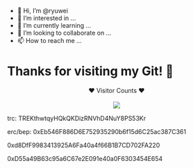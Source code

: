 - 👋 Hi, I’m @ryuwei
- 👀 I’m interested in ...
- 🌱 I’m currently learning ...
- 💞️ I’m looking to collaborate on ...
- 📫 How to reach me ...

<!---
ryuwei/ryuwei is a ✨ special ✨ repository because its `README.md` (this file) appears on your GitHub profile.
You can click the Preview link to take a look at your changes.
--->
# Thanks for visiting my Git! 👋
<p align="center">❤ Visitor Counts ❤<br><br> <img src="https://profile-counter.glitch.me/ryuwei/count.svg" /></p>


trc: 
TREKthwtqyHQkQKDizRNVhD4NuY8PS53Kr

erc/bep:
0xEb546F886D6E752935290b6f15d6C25ac387C361


0xd8DfF9983413925A6Fa40a4f66B1B7CD702FA220

0xD55a49B63c95a6C67e2E091e40a0F6303454E654
